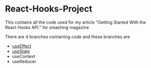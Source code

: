 # React-Hooks-Project
This contains all the code used for my article "Getting Started With the React Hooks API." for smashing magazine

There are 4 branches containing code and these branches are

* [useEffect](https://github.com/hacktivist123/React-Hooks-Project/tree/use-effect)
* [useState](https://github.com/hacktivist123/React-Hooks-Project/tree/use-state)
* useContext
* useReducer
